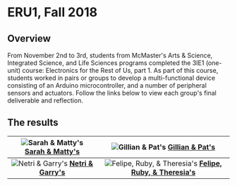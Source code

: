 # ERU1, Fall 2018

## Overview
From November 2nd to 3rd, students from McMaster's Arts & Science, Integrated Science, and Life Sciences programs completed the 3IE1 (one-unit) course: Electronics for the Rest of Us, part 1. 
As part of this course, students worked in pairs or groups to develop a multi-functional device consisting of an Arduino microcontroller, and a number of peripheral sensors and actuators. Follow the links below to view each group's final deliverable and reflection.

## The results

|![Sarah & Matty's](http://img.youtube.com/vi/XrzZuxOnezI/0.jpg) [Sarah & Matty's](https://3ie1.github.io/ERU1-2018/SarahMatty.html) |![Gillian & Pat's](http://img.youtube.com/vi/k-AcbdcC7Xk/0.jpg) [Gillian & Pat's](https://3ie1.github.io/ERU1-2018/PatGillian.html)|
|:---:|:---:|
|![Netri & Garry's](http://img.youtube.com/vi/1iMSmSsbbs8/0.jpg) [**Netri & Garry's**](https://3ie1.github.io/ERU1-2018/NetriGarry.html) | ![Felipe, Ruby, & Theresia's](http://img.youtube.com/vi/Vm2nYG9tF1w/0.jpg) [**Felipe, Ruby, & Theresia's**](https://3ie1.github.io/ERU1-2018/FelipeRubyTheresia.html)|

